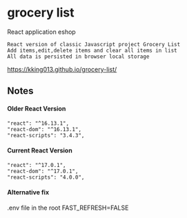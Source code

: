 # grocery list
React application eshop

    React version of classic Javascript project Grocery List
    Add items,edit,delete items and clear all items in list
    All data is persisted in browser local storage
    

https://kking013.github.io/grocery-list/

## Notes

#### Older React Version

```
"react": "^16.13.1",
"react-dom": "^16.13.1",
"react-scripts": "3.4.3",
```

#### Current React Version

```
"react": "^17.0.1",
"react-dom": "^17.0.1",
"react-scripts": "4.0.0",
```

#### Alternative fix

.env file in the root
FAST_REFRESH=FALSE
